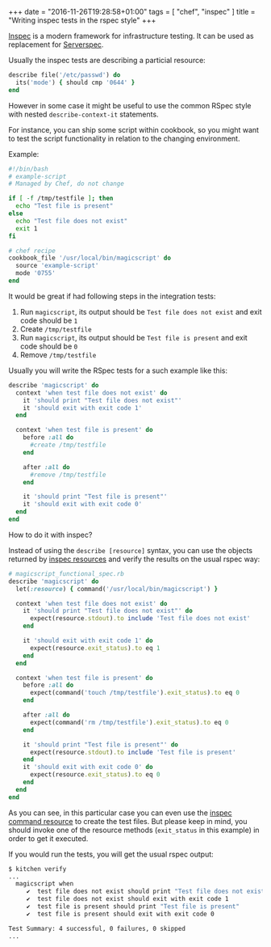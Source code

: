 +++
date = "2016-11-26T19:28:58+01:00"
tags = [ "chef", "inspec" ]
title = "Writing inspec tests in the rspec style"
+++

[Inspec](http://inspec.io) is a modern framework for infrastructure testing. It can be used as replacement for [Serverspec](http://serverspec.org/).

Usually the inspec tests are describing a particial resource:

```ruby
describe file('/etc/passwd') do
  its('mode') { should cmp '0644' }
end
```

However in some case it might be useful to use the common RSpec style with nested `describe-context-it` statements.

<!--more-->

For instance, you can ship some script within cookbook, so you might want to test the script functionality in relation to the changing environment.

Example:

```bash
#!/bin/bash
# example-script
# Managed by Chef, do not change

if [ -f /tmp/testfile ]; then
  echo "Test file is present"
else
  echo "Test file does not exist"
  exit 1
fi
```

```ruby
# chef recipe
cookbook_file '/usr/local/bin/magicscript' do
  source 'example-script'
  mode '0755'
end
```

It would be great if had following steps in the integration tests:

1. Run `magicscript`, its output should be `Test file does not exist` and exit code should be `1`
1. Create `/tmp/testfile`
1. Run `magicscript`, its output should be `Test file is present` and exit code should be `0`
1. Remove `/tmp/testfile`

Usually you will write the RSpec tests for a such example like this:

```ruby
describe 'magicscript' do
  context 'when test file does not exist' do
    it 'should print "Test file does not exist"'
    it 'should exit with exit code 1'
  end

  context 'when test file is present' do
    before :all do
      #create /tmp/testfile
    end

    after :all do
      #remove /tmp/testfile
    end

    it 'should print "Test file is present"'
    it 'should exit with exit code 0'
  end
end
```

How to do it with inspec?

Instead of using the `describe [resource]` syntax,
you can use the objects returned by [inspec resources] and verify the results on the usual rspec way:

```ruby
# magicscript_functional_spec.rb
describe 'magicscript' do
  let(:resource) { command('/usr/local/bin/magicscript') }

  context 'when test file does not exist' do
    it 'should print "Test file does not exist"' do
      expect(resource.stdout).to include 'Test file does not exist'
    end

    it 'should exit with exit code 1' do
      expect(resource.exit_status).to eq 1
    end
  end

  context 'when test file is present' do
    before :all do
      expect(command('touch /tmp/testfile').exit_status).to eq 0
    end

    after :all do
      expect(command('rm /tmp/testfile').exit_status).to eq 0
    end

    it 'should print "Test file is present"' do
      expect(resource.stdout).to include 'Test file is present'
    end
    it 'should exit with exit code 0' do
      expect(resource.exit_status).to eq 0
    end
  end
end
```

As you can see, in this particular case you can even use the [inspec command resource] to create the test files.
But please keep in mind, you should invoke one of the resource methods (`exit_status` in this example) in order to get it executed.

If you would run the tests, you will get the usual rspec output:

```bash
$ kitchen verify
...
  magicscript when
     ✔  test file does not exist should print "Test file does not exist"
     ✔  test file does not exist should exit with exit code 1
     ✔  test file is present should print "Test file is present"
     ✔  test file is present should exit with exit code 0

Test Summary: 4 successful, 0 failures, 0 skipped
...
```

[inspec resources]: http://inspec.io/docs/reference/resources/
[inspec command resource]: http://inspec.io/docs/reference/resources/command/
